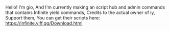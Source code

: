 Hello! I'm gio, And I'm currently making an script hub and admin commands that contains Infinite yield commands, 
Credits to the actual owner of iy, 
Support them, You can get their scripts here: https://infinite.yiff.gg/Download.html
